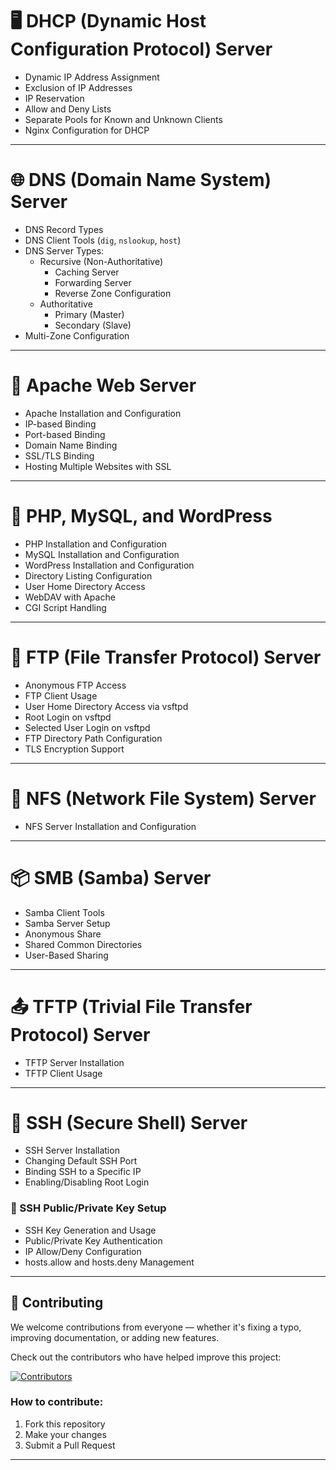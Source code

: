 
# 🖥️ DHCP (Dynamic Host Configuration Protocol) Server

- Dynamic IP Address Assignment  
- Exclusion of IP Addresses  
- IP Reservation  
- Allow and Deny Lists  
- Separate Pools for Known and Unknown Clients  
- Nginx Configuration for DHCP  

---

# 🌐 DNS (Domain Name System) Server

- DNS Record Types  
- DNS Client Tools (`dig`, `nslookup`, `host`)  
- DNS Server Types:
  - Recursive (Non-Authoritative)
    - Caching Server
    - Forwarding Server
    - Reverse Zone Configuration
  - Authoritative
    - Primary (Master)
    - Secondary (Slave)
- Multi-Zone Configuration  

---

# 🔧 Apache Web Server

- Apache Installation and Configuration  
- IP-based Binding  
- Port-based Binding  
- Domain Name Binding  
- SSL/TLS Binding  
- Hosting Multiple Websites with SSL  

---

# 🐘 PHP, MySQL, and WordPress

- PHP Installation and Configuration  
- MySQL Installation and Configuration  
- WordPress Installation and Configuration  
- Directory Listing Configuration  
- User Home Directory Access  
- WebDAV with Apache  
- CGI Script Handling  

---

# 📁 FTP (File Transfer Protocol) Server

- Anonymous FTP Access  
- FTP Client Usage  
- User Home Directory Access via vsftpd  
- Root Login on vsftpd  
- Selected User Login on vsftpd  
- FTP Directory Path Configuration  
- TLS Encryption Support  

---

# 📂 NFS (Network File System) Server

- NFS Server Installation and Configuration  

---

# 📦 SMB (Samba) Server

- Samba Client Tools  
- Samba Server Setup  
- Anonymous Share  
- Shared Common Directories  
- User-Based Sharing  

---

# 📤 TFTP (Trivial File Transfer Protocol) Server

- TFTP Server Installation  
- TFTP Client Usage  

---

# 🔐 SSH (Secure Shell) Server

- SSH Server Installation  
- Changing Default SSH Port  
- Binding SSH to a Specific IP  
- Enabling/Disabling Root Login  

### 🔑 SSH Public/Private Key Setup

- SSH Key Generation and Usage  
- Public/Private Key Authentication  
- IP Allow/Deny Configuration  
- hosts.allow and hosts.deny Management  

---

## 🤝 Contributing

We welcome contributions from everyone — whether it's fixing a typo, improving documentation, or adding new features.

Check out the contributors who have helped improve this project:  

[![Contributors](https://contrib.rocks/image?repo=InfoSecWarrior/Linux-Servers)](https://github.com/InfoSecWarrior/Linux-Servers/graphs/contributors)

### How to contribute:
1. Fork this repository  
2. Make your changes  
3. Submit a Pull Request  

---
